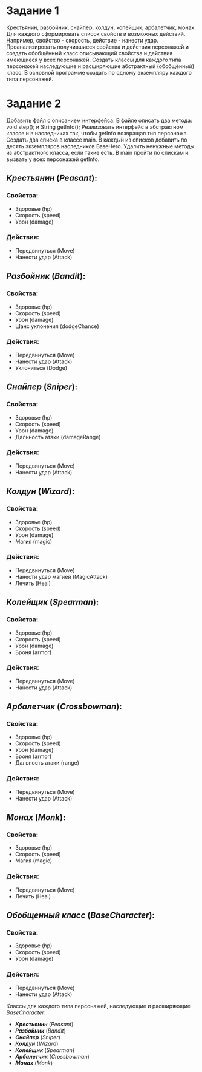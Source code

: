 **Задание 1**
=============
Крестьянин, разбойник, снайпер, колдун, копейщик, арбалетчик, монах. Для каждого сформировать список свойств и возможных действий. Например, свойство - скорость, действие - нанести удар. Проанализировать получившиеся свойства и действия персонажей и создать обобщённый класс описывающий свойства и действия имеющиеся у всех персонажей. Создать классы для каждого типа персонажей наследующие и расширяющие абстрактный (обобщённый) класс. В основной программе создать по одному экземпляру каждого типа персонажей.

**Задание 2**
=============
Добавить файл с описанием интерфейса. В файле описать два метода: void step(); и String getInfo(); Реализовать интерфейс в абстрактном классе и в наследниках так, чтобы getInfo возвращал тип персонажа. Создать два списка в классе main. В каждый из списков добавить по десять экземпляров наследников BaseHero. Удалить ненужные методы из абстрактного класса, если такие есть. В main пройти по спискам и вызвать у всех персонажей getInfo.

***Крестьянин*** (*Peasant*):
----------------
### **Свойства:**
* Здоровье (hp)
* Скорость (speed)
* Урон (damage)
### **Действия:**
* Передвинуться (Move)
* Нанести удар (Attack)

***Разбойник*** (*Bandit*):
---------------
### **Свойства:**
* Здоровье (hp)
* Скорость (speed)
* Урон (damage)
* Шанс уклонения (dodgeChance)
### **Действия:**
* Передвинуться (Move)
* Нанести удар (Attack)
* Уклониться (Dodge)

***Снайпер*** (*Sniper*):
-------------
### **Свойства:**
* Здоровье (hp)
* Скорость (speed)
* Урон (damage)
* Дальность атаки (damageRange)
### **Действия:**
* Передвинуться (Move)
* Нанести удар (Attack)

***Колдун*** (*Wizard*):
------------
### **Свойства:**
* Здоровье (hp)
* Скорость (speed)
* Урон (damage)
* Магия (magic)
### **Действия:**
* Передвинуться (Move)
* Нанести удар магией (MagicAttack)
* Лечить (Heal)

***Копейщик*** (*Spearman*):
--------------
### **Свойства:**
* Здоровье (hp)
* Скорость (speed)
* Урон (damage)
* Броня (armor)
### **Действия:**
* Передвинуться (Move)
* Нанести удар (Attack)

***Арбалетчик*** (*Crossbowman*):
----------------
### **Свойства:**
* Здоровье (hp)
* Скорость (speed)
* Урон (damage)
* Броня (armor)
* Дальность атаки (range)
### **Действия:**
* Передвинуться (Move)
* Нанести удар (Attack)

***Монах*** (*Monk*):
-----------
### **Свойства:**
* Здоровье (hp)
* Скорость (speed)
* Магия (magic)
### **Действия:**
* Передвинуться (Move)
* Лечить (Heal)

***Обобщенный класс*** (*BaseCharacter*):
----------------------
### **Свойства:**
* Здоровье (hp)
* Скорость (speed)
* Урон (damage)
### **Действия:**
* Передвинуться (Move)
* Нанести удар (Attack)

Классы для каждого типа персонажей, наследующие и расширяющие *BaseCharacter*:
* ***Крестьянин*** (*Peasant*)
* ***Разбойник*** (*Bandit*)
* ***Снайпер*** (*Sniper*)
* ***Колдун*** (*Wizard*)
* ***Копейщик*** (*Spearman*)
* ***Арбалетчик*** (*Crossbowman*)
* ***Монах*** (*Monk*)